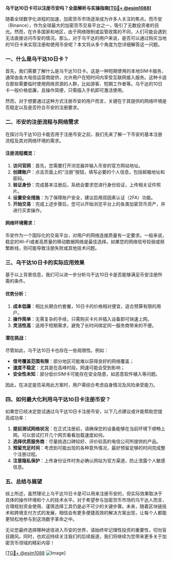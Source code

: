 **乌干达10日卡可以注册币安吗？全面解析与实操指南[[TG💪+ @esim1088](https://t.me/s/esim1088)]**

随着全球数字化进程的加速，加密货币市场逐渐成为许多人关注的焦点。而币安（Binance），作为全球最大的加密货币交易平台之一，吸引了无数投资者的目光。然而，在许多国家和地区，由于网络限制或监管政策的不同，人们可能会遇到无法直接访问币安的情况。那么，对于乌干达的用户来说，是否可以通过购买当地的10日卡来实现注册和使用币安呢？本文将从多个角度为您详细解答这一问题。

### 一、什么是乌干达10日卡？

首先，我们需要了解什么是乌干达10日卡。这是一种短期使用的本地SIM卡服务，通常由各大电信运营商提供，允许用户在短时间内享受互联网接入服务。这种卡适合那些需要临时使用网络资源的人群，比如游客、短期工作者等。乌干达的10日卡一般价格低廉，且操作简便，只需插入手机即可激活使用。

然而，对于想要通过这种方式注册币安的用户而言，关键在于其提供的网络环境是否稳定以及是否符合币安的注册要求。

### 二、币安的注册流程与网络需求

在探讨乌干达10日卡能否用于注册币安之前，我们先来了解一下币安的基本注册流程及其对网络环境的需求。

#### 注册流程概览：
1. **访问官网**：首先，您需要打开浏览器并输入币安的官方网站地址。
2. **创建账户**：点击页面上的“注册”按钮，填写必要的个人信息，包括邮箱地址和密码。
3. **验证身份**：完成基本注册后，系统会要求您进行身份验证，上传相关证件照片。
4. **设置安全措施**：为了保障账户安全，建议启用双因素认证（2FA）功能。
5. **开始交易**：完成上述步骤后，您可以开始浏览平台上的各类加密货币资产，并进行买卖操作。

#### 网络环境需求：
币安作为一个国际化的交易平台，对用户的网络连接质量有一定要求。一般来说，稳定的Wi-Fi或者高质量的移动数据网络是最佳选择。如果您的网络信号较弱或频繁断线，则可能导致注册失败或其他技术问题。

### 三、乌干达10日卡的实际应用效果

基于以上背景信息，我们可以进一步分析乌干达10日卡是否能够满足币安注册所需的条件。

#### 优势分析：
1. **成本低廉**：相比长期合约套餐，10日卡的价格相对便宜，适合预算有限的用户。
2. **操作简单**：无需复杂的手续，只需购买卡片并插入设备即可快速上网。
3. **灵活性高**：适用于短期需求，避免了长时间绑定同一服务商带来的不便。

#### 潜在挑战：
尽管如此，乌干达10日卡也存在一些局限性。例如：
- **信号覆盖范围有限**：部分地区可能难以获得良好的网络覆盖；
- **速度不稳定**：尤其是在高峰时段，网速可能会受到影响；
- **安全性未知**：部分低价SIM卡可能存在安全隐患，如恶意软件植入等问题。

因此，在决定是否采用此方案时，用户需综合考虑自身情况及风险承受能力。

### 四、如何最大化利用乌干达10日卡注册币安？

如果您已经决定尝试通过乌干达10日卡注册币安，以下几点建议或许能帮助您提高成功率：

1. **提前测试网络状况**：在正式注册前，请确保您的设备能够在当前环境下顺畅上网。可以尝试打开几个网页看看加载速度如何。
2. **选择优质服务商**：尽量挑选口碑较好、评价较高的电信公司所提供的产品。
3. **预留充足时间**：考虑到可能出现的各种意外情况，最好预留足够的时间完成整个注册过程。
4. **注意隐私保护**：上传身份证件时务必确认网站为官方渠道，防止泄露个人敏感信息。

### 五、总结与展望

综上所述，虽然理论上乌干达10日卡是可以用来注册币安的，但实际效果取决于具体的操作环境和个人的技术水平。对于希望参与加密货币市场的乌干达人而言，合理规划资金使用、谨慎选择工具仍是必不可少的关键步骤。未来，随着区块链技术和跨境支付方式的发展，相信会有更多便捷高效的解决方案出现，让每个人都能更轻松地参与到这场数字革命之中。

无论您最终选择哪种途径进入币安的世界，请始终牢记理性投资的重要性，切勿盲目跟风。同时，也欢迎持续关注我们的后续报道，我们将继续为您带来更多关于加密货币领域的精彩内容！

[[TG💪+ @esim1088](https://t.me/s/esim1088) ![Image](https://i.postimg.cc/4NQfJmqS/Snipaste-2025-05-13-00-14-12.png)]